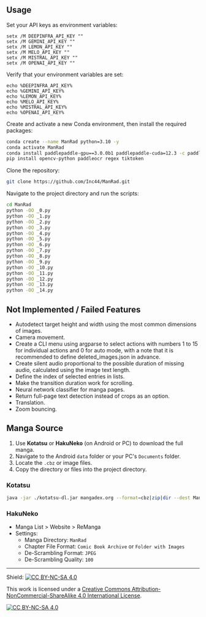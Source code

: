 ## Usage

Set your API keys as environment variables:
```batch
setx /M DEEPINFRA_API_KEY ""
setx /M GEMINI_API_KEY ""
setx /M LEMON_API_KEY ""
setx /M MELO_API_KEY ""
setx /M MISTRAL_API_KEY ""
setx /M OPENAI_API_KEY ""
```

Verify that your environment variables are set:
```batch
echo %DEEPINFRA_API_KEY%
echo %GEMINI_API_KEY%
echo %LEMON_API_KEY%
echo %MELO_API_KEY%
echo %MISTRAL_API_KEY%
echo %OPENAI_API_KEY%
```

Create and activate a new Conda environment, then install the required packages:
```bash
conda create --name ManRad python=3.10 -y
conda activate ManRad
conda install paddlepaddle-gpu==3.0.0b1 paddlepaddle-cuda=12.3 -c paddle -c nvidia -y
pip install opencv-python paddleocr regex tiktoken
```

Clone the repository:
```bash
git clone https://github.com/Inc44/ManRad.git
```

Navigate to the project directory and run the scripts:
```bash
cd ManRad
python -OO _0.py
python -OO _1.py
python -OO _2.py
python -OO _3.py
python -OO _4.py
python -OO _5.py
python -OO _6.py
python -OO _7.py
python -OO _8.py
python -OO _9.py
python -OO _10.py
python -OO _11.py
python -OO _12.py
python -OO _13.py
python -OO _14.py
```

## Not Implemented / Failed Features

- Autodetect target height and width using the most common dimensions of images.
- Camera movement.
- Create a CLI menu using argparse to select actions with numbers 1 to 15 for individual actions and 0 for auto mode, with a note that it is recommended to define deleted_images.json in advance.
- Create silent audio proportional to the possible duration of missing audio, calculated using the image text length.
- Define the index of selected entries in lists.
- Make the transition duration work for scrolling.
- Neural network classifier for manga pages.
- Return full-page text detection instead of crops as an option.
- Translation.
- Zoom bouncing.

## Manga Source

1. Use **Kotatsu** or **HakuNeko** (on Android or PC) to download the full manga.
2. Navigate to the Android `data` folder or your PC's `Documents` folder.
3. Locate the `.cbz` or image files.
4. Copy the directory or files into the project directory.

### Kotatsu

```bash
java -jar ./kotatsu-dl.jar mangadex.org --format=cbz|zip|dir --dest ManRad
```

### HakuNeko

- Manga List > Website > ReManga
- Settings:
    - Manga Directory: `ManRad`
    - Chapter File Format: `Comic Book Archive` or `Folder with Images`
    - De-Scrambling Format: `JPEG`
    - De-Scrambling Quality: `100`

---

Shield: [![CC BY-NC-SA 4.0][cc-by-nc-sa-shield]][cc-by-nc-sa]

This work is licensed under a
[Creative Commons Attribution-NonCommercial-ShareAlike 4.0 International License][cc-by-nc-sa].

[![CC BY-NC-SA 4.0][cc-by-nc-sa-image]][cc-by-nc-sa]

[cc-by-nc-sa]: http://creativecommons.org/licenses/by-nc-sa/4.0/
[cc-by-nc-sa-image]: https://licensebuttons.net/l/by-nc-sa/4.0/88x31.png
[cc-by-nc-sa-shield]: https://img.shields.io/badge/License-CC%20BY--NC--SA%204.0-lightgrey.svg